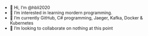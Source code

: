 - 👋 Hi, I’m @hbli2020
- 👀 I’m interested in learning mordern programming.
- 🌱 I’m currently GitHub, C# programming, Jaeger, Kafka, Docker & Kubernetes
- 💞️ I’m looking to collaborate on nothing at this point

<!---
hbli2020/hbli2020 is a ✨ special ✨ repository because its `README.md` (this file) appears on your GitHub profile.
You can click the Preview link to take a look at your changes.
--->
